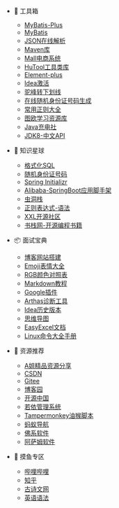 * 🧰 工具箱

  * [MyBatis-Plus](https://baomidou.com/)
  * [MyBatis](https://mybatis.org/mybatis-3/zh/index.html)
  * [JSON在线解析](https://www.sojson.com/)
  * [Maven库](https://mvnrepository.com/)
  * [Mall电商系统](http://www.macrozheng.com/#/)
  * [HuTool工具类库](https://www.hutool.cn/)
  * [Element-plus](https://element-plus.gitee.io/zh-CN/)
  * [Idea激活](https://www.jiweichengzhu.com/)
  * [驼峰转下划线](https://www.bejson.com/convert/camel_underscore/)
  * [在线随机身份证号码生成](http://sfz.uzuzuz.com/)
  * [常用正则大全](https://any86.github.io/any-rule/)
  * [图欧学习资源库](https://tuostudy.com/)
  * [Java充电社](http://itsoku.com/)
  * [JDK8-中文API](https://www.matools.com/api/java8)

* 💼 知识星球

  * [格式化SQL](https://tool.oschina.net/codeformat/sql)
  * [随机身份证号码](http://www.chineseidcard.com/?region=110101&birthday=19590307&sex=1&num=5&r=48)
  * [Spring Initializr](https://start.spring.io/)
  * [Alibaba-SpringBoot应用脚手架](https://start.aliyun.com/bootstrap.html?spm=a2ck6.14145464.0.0.4e907f23OgTtcD)
  * [虫洞栈](https://bugstack.cn/)
  * [正则表达式-语法](https://www.runoob.com/regexp/regexp-syntax.html)
  * [XXL开源社区](https://www.xuxueli.com/blog/)
  * [书栈网-开源编程书籍](https://www.bookstack.cn/)
  
* 📦 面试宝典
  
  * [博客网站搭建](https://docsify.js.org/#/)
  * [Emoji表情大全](https://emojixd.com/)
  * [RGB颜色对照表](https://tool.oschina.net/commons?type=3)
  * [Markdown教程](https://www.runoob.com/markdown/md-tutorial.html)
  * [Google插件](https://www.crx4chrome.com/)
  * [Arthas诊断工具](https://arthas.aliyun.com/doc/index.html)
  * [Idea历史版本](https://www.jetbrains.com/idea/download/other.html)
  * [思维导图](https://www.processon.com/)
  * [EasyExcel文档](https://easyexcel.opensource.alibaba.com/)
  * [Linux命令大全手册](https://www.linuxcool.com/)

* 📖 资源推荐
  * [A姐精品资源分享](https://www.ahhhhfs.com/)
  * [CSDN](https://www.csdn.net/)
  * [Gitee](https://gitee.com/dashboard)
  * [博客园](https://www.cnblogs.com/)
  * [开源中国](https://www.oschina.net/)
  * [若依管理系统](http://www.ruoyi.vip/)
  * [Tampermonkey油猴脚本](https://www.tampermonkey.net/)
  * [蚂蚁导航](https://www.mayidh.net/)
  * [佛系软件](https://foxirj.com/)
  * [阿萨姆软件](https://www.sssam.com/)

* 🐋 摸鱼专区
  * [哔哩哔哩](https://www.bilibili.com/)
  * [知乎](https://www.zhihu.com/)
  * [古诗文网](https://www.gushiwen.cn/)
  * [英语语法](https://hzpt-inet-club.github.io/english-note/guide/grammar.html)
